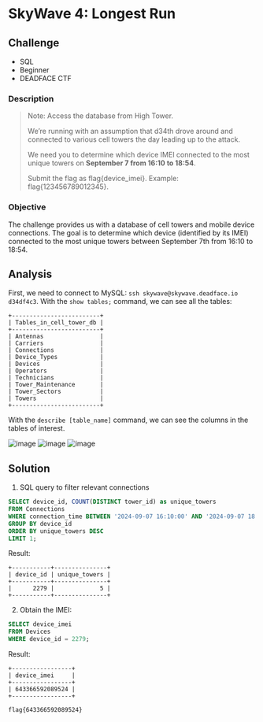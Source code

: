 # SkyWave 4: Longest Run
## Challenge
- SQL
- Beginner
- DEADFACE CTF

### Description
>Note: Access the database from High Tower.
>
>We’re running with an assumption that d34th drove around and connected to various cell towers the day leading up to the attack.
>
>We need you to determine which device IMEI connected to the most unique towers on **September 7 from 16:10 to 18:54**.
>
>Submit the flag as flag{device_imei}. Example: flag{123456789012345}.

### Objective
The challenge provides us with a database of cell towers and mobile device connections. The goal is to determine which device (identified by its IMEI) connected to the most unique towers between September 7th from 16:10 to 18:54.

## Analysis
First, we need to connect to MySQL: `ssh skywave@skywave.deadface.io` `d34df4c3`.
With the `show tables;` command, we can see all the tables:

```
+-------------------------+
| Tables_in_cell_tower_db |
+-------------------------+
| Antennas                |
| Carriers                |
| Connections             |
| Device_Types            |
| Devices                 |
| Operators               |
| Technicians             |
| Tower_Maintenance       |
| Tower_Sectors           |
| Towers                  |
+-------------------------+
```
With the `describe [table_name]` command, we can see the columns in the tables of interest.

![image](https://github.com/user-attachments/assets/a97dde5f-bb9a-4d4a-9585-5003ddf74c18)
![image](https://github.com/user-attachments/assets/1b770318-dcd2-47e1-bb84-ed54d687d628)
![image](https://github.com/user-attachments/assets/4957d9c8-7498-48be-a309-85b9ed4099d5)

## Solution

1. SQL query to filter relevant connections
```SQL
SELECT device_id, COUNT(DISTINCT tower_id) as unique_towers
FROM Connections
WHERE connection_time BETWEEN '2024-09-07 16:10:00' AND '2024-09-07 18:54:00'
GROUP BY device_id
ORDER BY unique_towers DESC
LIMIT 1;
```
Result:
```
+-----------+---------------+
| device_id | unique_towers |
+-----------+---------------+
|      2279 |             5 |
+-----------+---------------+
```
2. Obtain the IMEI:
```SQL
SELECT device_imei
FROM Devices
WHERE device_id = 2279;
```
Result:
```
+-----------------+
| device_imei     |
+-----------------+
| 643366592089524 |
+-----------------+
```
`flag{643366592089524}`
